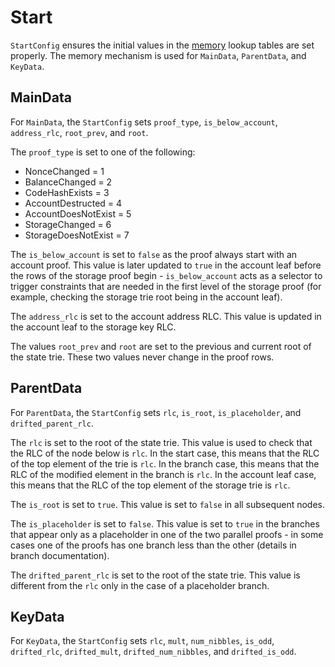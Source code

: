 # Start

`StartConfig` ensures the initial values in the [memory](main.md) lookup tables are set properly.
The memory mechanism is used for `MainData`, `ParentData`, and `KeyData`.

## MainData

For `MainData`, the `StartConfig` sets `proof_type`, `is_below_account`, `address_rlc`,
`root_prev`, and `root`.

The `proof_type` is set to one of the following:
 - NonceChanged = 1
 - BalanceChanged = 2
 - CodeHashExists = 3
 - AccountDestructed = 4
 - AccountDoesNotExist = 5
 - StorageChanged = 6
 - StorageDoesNotExist = 7

The `is_below_account` is set to `false` as the proof always start with an account proof.
This value is later updated to `true` in the account leaf before the rows of the storage proof
begin - `is_below_account` acts as a selector to trigger constraints that are needed in the
first level of the storage proof (for example, checking the storage trie root being in the 
account leaf).

The `address_rlc` is set to the account address RLC. This value is updated in the account leaf
to the storage key RLC.

The values `root_prev` and `root` are set to the previous and current root of the state trie.
These two values never change in the proof rows.

## ParentData

For `ParentData`, the `StartConfig` sets `rlc`, `is_root`, `is_placeholder`, and
`drifted_parent_rlc`.

The `rlc` is set to the root of the state trie. This value is used to check that the RLC
of the node below is `rlc`. In the start case, this means that the RLC of the top element
of the trie is `rlc`. In the branch case, this means that the RLC of the modified element
in the branch is `rlc`. In the account leaf case, this means that the RLC of the top element
of the storage trie is `rlc`.

The `is_root` is set to `true`. This value is set to `false` in all subsequent nodes.

The `is_placeholder` is set to `false`. This value is set to `true` in the branches
that appear only as a placeholder in one of the two parallel proofs - in some cases
one of the proofs has one branch less than the other (details in branch documentation).

The `drifted_parent_rlc` is set to the root of the state trie. This value is different from
the `rlc` only in the case of a placeholder branch.

## KeyData

For `KeyData`, the `StartConfig` sets `rlc`, `mult`, `num_nibbles`, `is_odd`,
`drifted_rlc`, `drifted_mult`, `drifted_num_nibbles`, and `drifted_is_odd`.